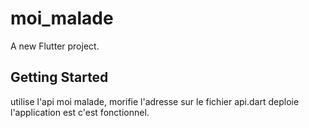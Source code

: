 # moi_malade

A new Flutter project.

## Getting Started

utilise l'api moi malade, morifie l'adresse sur le fichier api.dart
deploie l'application est c'est fonctionnel. 
